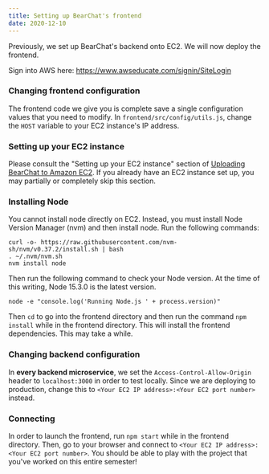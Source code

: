 ```yaml
---
title: Setting up BearChat's frontend
date: 2020-12-10
---
```


Previously, we set up BearChat's backend onto EC2. We will now deploy the frontend.

Sign into AWS here: https://www.awseducate.com/signin/SiteLogin

### Changing frontend configuration

The frontend code we give you is complete save a single configuration values that you need to modify. In `frontend/src/config/utils.js`, change the `HOST` variable to your EC2 instance's IP address.

### Setting up your EC2 instance

Please consult the "Setting up your EC2 instance" section of [Uploading BearChat to Amazon EC2](/notes/amazon-ec2). If you already have an EC2 instance set up, you may partially or completely skip this section.

### Installing Node

You cannot install node directly on EC2. Instead, you must install Node Version Manager (nvm) and then install node. Run the following commands:

```
curl -o- https://raw.githubusercontent.com/nvm-sh/nvm/v0.37.2/install.sh | bash
. ~/.nvm/nvm.sh
nvm install node
```

Then run the following command to check your Node version. At the time of this writing, Node 15.3.0 is the latest version.

```
node -e "console.log('Running Node.js ' + process.version)"
```

Then `cd` to go into the frontend directory and then run the command `npm install` while in the frontend directory. This will install the frontend dependencies. This may take a while.

### Changing backend configuration

In **every backend microservice**, we set the `Access-Control-Allow-Origin` header to `localhost:3000` in order to test locally. Since we are deploying to production, change this to `<Your EC2 IP address>:<Your EC2 port number>` instead.

### Connecting

In order to launch the frontend, run `npm start` while in the frontend directory. Then, go to your browser and connect to `<Your EC2 IP address>:<Your EC2 port number>`. You should be able to play with the project that you've worked on this entire semester!
